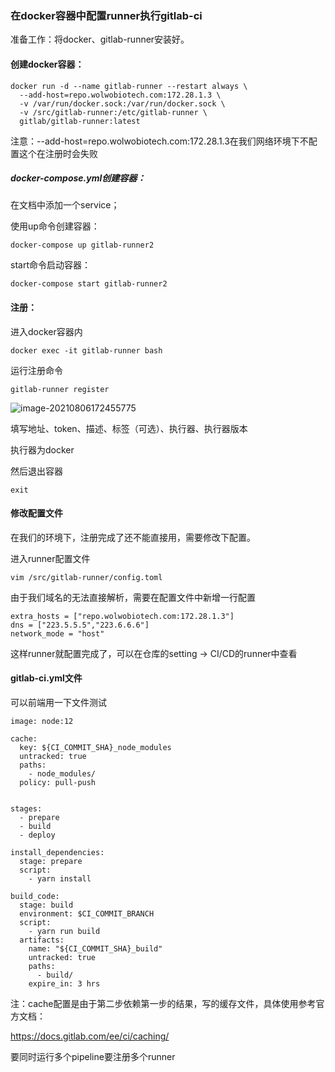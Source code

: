 ### 在docker容器中配置runner执行gitlab-ci

准备工作：将docker、gitlab-runner安装好。

#### 创建docker容器：

```
docker run -d --name gitlab-runner --restart always \
  --add-host=repo.wolwobiotech.com:172.28.1.3 \
  -v /var/run/docker.sock:/var/run/docker.sock \
  -v /src/gitlab-runner:/etc/gitlab-runner \
  gitlab/gitlab-runner:latest
```

注意：--add-host=repo.wolwobiotech.com:172.28.1.3在我们网络环境下不配置这个在注册时会失败

##### docker-compose.yml创建容器：

在文档中添加一个service；

使用up命令创建容器：

```
docker-compose up gitlab-runner2
```

start命令启动容器：

```
docker-compose start gitlab-runner2
```

#### 注册：

进入docker容器内

```
docker exec -it gitlab-runner bash
```

运行注册命令

```
gitlab-runner register
```



![image-20210806172455775](https://gitee.com/zhao_xuanchao/images/raw/master/img/image-20210806172455775.png)

填写地址、token、描述、标签（可选）、执行器、执行器版本

执行器为docker



然后退出容器

```
exit
```



#### 修改配置文件

在我们的环境下，注册完成了还不能直接用，需要修改下配置。

进入runner配置文件

```
vim /src/gitlab-runner/config.toml
```

由于我们域名的无法直接解析，需要在配置文件中新增一行配置

```
extra_hosts = ["repo.wolwobiotech.com:172.28.1.3"]
dns = ["223.5.5.5","223.6.6.6"]
network_mode = "host"
```

这样runner就配置完成了，可以在仓库的setting -> CI/CD的runner中查看

#### gitlab-ci.yml文件

可以前端用一下文件测试

```
image: node:12

cache:
  key: ${CI_COMMIT_SHA}_node_modules
  untracked: true
  paths:
    - node_modules/
  policy: pull-push


stages:
  - prepare
  - build
  - deploy

install_dependencies:
  stage: prepare
  script:
    - yarn install 

build_code:
  stage: build
  environment: $CI_COMMIT_BRANCH
  script:
    - yarn run build
  artifacts:
    name: "${CI_COMMIT_SHA}_build"
    untracked: true
    paths:
      - build/
    expire_in: 3 hrs

```

注：cache配置是由于第二步依赖第一步的结果，写的缓存文件，具体使用参考官方文档：

https://docs.gitlab.com/ee/ci/caching/



要同时运行多个pipeline要注册多个runner
